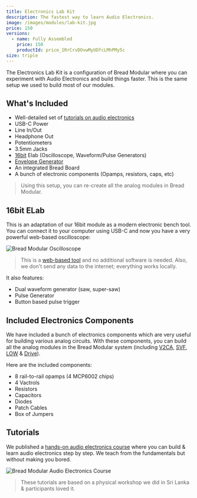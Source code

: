 ```yaml
---
title: Electronics Lab Kit
description: The fastest way to learn Audio Electronics.
image: /images/modules/lab-kit.jpg
price: 150
versions:
  - name: Fully Assembled
    price: 150
    productId: price_1RrCrvDOvwMyUDfcLMhPMy5c
size: triple
---
```


The Electronics Lab Kit is a configuration of Bread Modular where you can experiment with Audio Electronics and build things faster. This is the same setup we used to build most of our modules.

## What's Included

* Well-detailed set of [tutorials on audio electronics](https://breadmodular.notion.site)
* USB-C Power
* Line In/Out
* Headphone Out
* Potentiometers
* 3.5mm Jacks
* [16bit](/modules/16bit) Elab (Oscilloscope, Waveform/Pulse Generators)
* [Envelope Generator](/modules/env)
* An integrated Bread Board
* A bunch of electronic components (Opamps, resistors, caps, etc)

> Using this setup, you can re-create all the analog modules in Bread Modular.

## 16bit ELab

This is an adaptation of our 16bit module as a modern electronic bench tool. You can connect it to your computer using USB-C and now you have a very powerful web-based oscilloscope:

![Bread Modular Oscilloscope](/images/modules/oscillascope.png)

> This is a [web-based tool](https://breadmodular.notion.site/Course-Content-Part-1-2387117770b8806b82addf4716c11a6e?pvs=25#2387117770b8803c8d6fd13f46797be0) and no additional software is needed. Also, we don't send any data to the internet; everything works locally.

It also features:

* Dual waveform generator (saw, super-saw)
* Pulse Generator
* Button based pulse trigger

## Included Electronics Components

We have included a bunch of electronics components which are very useful for building various analog circuits. With these components, you can build all the analog modules in the Bread Modular system (including [V2CA](/modules/v2ca), [SVF](/modules/svf), [LOW](/modules/svf) & [Drive](/modules/drive)).

Here are the included components:

* 8 rail-to-rail opamps (4 MCP6002 chips)
* 4 Vactrols
* Resistors
* Capacitors
* Diodes
* Patch Cables
* Box of Jumpers

## Tutorials

We published a [hands-on audio electronics course](https://breadmodular.notion.site) where you can build & learn audio electronics step by step. We teach from the fundamentals but without making you bored.

![Bread Modular Audio Electronics Course](/images/modules/electronics-course.png)

> These tutorials are based on a physical workshop we did in Sri Lanka & participants loved it.

